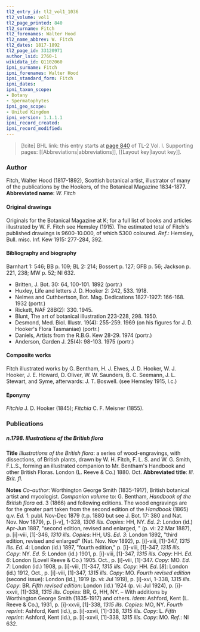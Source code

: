 ```yaml
---
tl2_entry_id: tl2_vol1_1036
tl2_volume: vol1
tl2_page_printed: 840
tl2_surname: Fitch
tl2_forenames: Walter Hood
tl2_name_abbrev: W. Fitch
tl2_dates: 1817-1892
tl2_page_id: 33120971
author_lsid: 2760-1
wikidata_id: Q1102060
ipni_surname: Fitch
ipni_forenames: Walter Hood
ipni_standard_form: Fitch
ipni_dates: 
ipni_taxon_scope: 
- Botany
- Spermatophytes
ipni_geo_scope: 
- United Kingdom
ipni_version: 1.1.1.1
ipni_record_created: 
ipni_record_modified:
---
```



> [!cite] BHL link: this entry starts at [page 840](https://www.biodiversitylibrary.org/page/33120971) of TL-2 Vol. I.
> Supporting pages: [[Abbreviations|abbreviations]], [[Layout key|layout key]].

### Author

Fitch, Walter Hood (1817-1892), Scottish botanical artist, illustrator of many of the publications by the Hookers, of the Botanical Magazine 1834-1877. 
**Abbreviated name**: *W. Fitch*

#### Original drawings

Originals for the Botanical Magazine at K; for a full list of books and articles illustrated by W. F. Fitch see Hemsley (1915). The estimated total of Fitch's published drawings is 9600-10.000, of which 5300 coloured.
*Ref*.: Hemsley, Bull. misc. Inf. Kew 1915: 277-284, 392.

#### Bibliography and biography

Barnhart 1: 546; BB p. 109; BL 2: 214; Bossert p. 127; GFB p. 56; Jackson p. 221, 238; MW p. 52; NI 632.
- Britten, J. Bot. 30: 64, 100-101. 1892 (portr.)
- Huxley, Life and letters J. D. Hooker 2: 242, 533. 1918.
- Nelmes and Cuthbertson, Bot. Mag. Dedications 1827-1927: 166-168. 1932 (portr.)
- Rickett, NAF 28B(2): 330. 1945.
- Blunt, The art of botanical illustration 223-228, 298. 1950.
- Desmond, Med. Biol. Illustr. 19(4): 255-259. 1969 (on his figures for J. D. Hooker's Flora Tasmaniae) (portr.)
- Daniels, Artists from the R.B.G. Kew 28-29. 1974 (portr.)
- Anderson, Garden J. 25(4): 98-103. 1975 (portr.)

#### Composite works

Fitch illustrated works by G. Bentham, H. J. Elwes, J. D. Hooker, W. J. Hooker, J. E. Howard, D. Oliver, W. W. Saunders, B. C. Seemann, J. L. Stewart, and Syme, afterwards: J. T. Boswell. (see Hemsley 1915, l.c.)

#### Eponymy

*Fitchia* J. D. Hooker (1845); *Fitchia* C. F. Meisner (1855).

### Publications

##### n.1798. Illustrations of the British flora

**Title**
*Illustrations of the British flora*: a series of wood-engravings, with dissections, of British plants, drawn by W. H. Fitch, F. L. S. and W. G. Smith, F.L.S., forming an illustrated companion to Mr. Bentham's Handbook and other British Floras. London (L. Reeve & Co.) 1880. Oct.
**Abbreviated title**: *Ill. Brit. fl.*

**Notes**
*Co-author*: Worthington George Smith (1835-1917), British botanical artist and mycologist.
*Companion volume* to: G. Bentham, *Handbook of the British flora* ed. 3 (1866) and following editions. The wood engravings are for the greater part taken from the second edition of the *Handbook* (1865) q.v.
*Ed. 1*: publ. Nov-Dec 1879 (t.p. 1880 but see J. Bot. 17: 380 and Nat. Nov. Nov 1879), p. \[i-v\], 1-328, *1306 ills. Copies*: HH, NY.
*Ed. 2*: London (id.) Apr-Jun 1887, "second edition, revised and enlarged, " (p. vi: 22 Mar 1887), p. \[i\]-viii, \[1\]-346, *1310 ills. Copies*: HH, US.
*Ed. 3*: London 1892, "third edition, revised and enlarged" (Nat. Nov. Nov 1892), p. \[i\]-viii, \[1\]-347, *1315 ills*.
*Ed. 4*: London (id.) 1897, "fourth edition," p. \[i\]-viii, \[1\]-347, *1315 ills. Copy*: NY.
*Ed. 5*: London (id.) 1901, p. \[i\]-viii, \[1\]-347, *1315 ills. Copy*: HH.
*Ed. 6*: London (Lovell Reeve & Co.) 1905. Oct., p. \[i\]-viii, \[1\]-347. *Copy*: MO.
*Ed. 7*: London (id.) 1908, p. \[i\]-viii, \[1\]-347, *1315 ills. Copy*: HH.
*Ed*. \[*8*\]: London (id.) 1912, Oct., p. \[i\]-viii, \[1\]-347, *1315 ills. Copy*: MO.
*Fourth revised edition* (second issue): London (id.), 1919 (p. vi: Jul 1919), p. \[i\]-xvi, 1-338, *1315 ills. Copy*: BR.
*Fifth revised edition*: London (id.) 1924 (p. vi: Jul 1924), p. \[i\]-xxvii, \[1\]-338, *1315 ills*.
*Copies*: BR, G, HH, NY. – With additions by Worthington George Smith (1835-1917) and others.
*idem*: Ashford, Kent (L. Reeve & Co.), 1931, p. \[i\]-xxvii, \[1\]-338, *1315 ills. Copies*: MO, NY.
*Fourth reprint*: Ashford, Kent (id.), p. \[i\]-xxvii, \[1\]-338, *1315 ills. Copy*: L.
*Fifth reprint*: Ashford, Kent (id.), p. \[i\]-xxvii, \[1\]-338, *1315 ills. Copy*: MO.
*Ref*.: NI 632.

